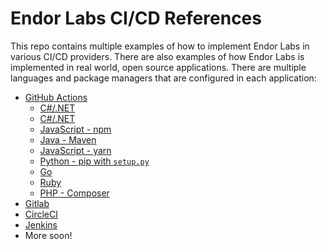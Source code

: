# Endor Labs CI/CD References

This repo contains multiple examples of how to implement Endor Labs in various CI/CD providers. There are also examples of how Endor Labs is implemented in real world, open source applications. There are multiple languages and package managers that are configured in each application:

- [GitHub Actions](https://github.com/endorlabs/ci-cd-references/tree/main/github-actions)
  - [C#/.NET](https://github.com/endorlabs/ci-cd-references/blob/main/github-actions/cysharp-endorlabs-dotnet-example.yml)
  - [C#/.NET](https://github.com/endorlabs/ci-cd-references/blob/main/github-actions/mudblazor-dotnet-endorlabs-example.yml)
  - [JavaScript - npm](https://github.com/endorlabs/ci-cd-references/blob/main/github-actions/homepage-endorlabs-javascript-example.yml)
  - [Java - Maven](https://github.com/endorlabs/ci-cd-references/blob/main/github-actions/langchain-endorlabs-java-maven-example.yml)
  - [JavaScript - yarn](https://github.com/endorlabs/ci-cd-references/blob/main/github-actions/linked-endorlabs-yarn-example.yml)
  - [Python - pip with `setup.py`](https://github.com/endorlabs/ci-cd-references/blob/main/github-actions/metagpt-endorlabs-python-example.yml)
  - [Go](https://github.com/endorlabs/ci-cd-references/blob/main/github-actions/packer-plugin-amazon-endorlabs-scan-golang.yml)
  - [Ruby]()
  - [PHP - Composer]()
- [Gitlab](https://github.com/endorlabs/ci-cd-references/tree/main/gitlab)
- [CircleCI](https://github.com/endorlabs/ci-cd-references/tree/main/circleci)
- [Jenkins](https://github.com/endorlabs/ci-cd-references/tree/main/jenkins)
- More soon!
